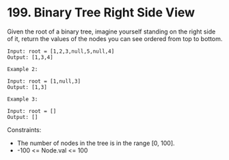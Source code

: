 # 199. Binary Tree Right Side View

Given the root of a binary tree, imagine yourself standing on the right side of it, return the values of the nodes you can see ordered from top to bottom.

```text
Input: root = [1,2,3,null,5,null,4]
Output: [1,3,4]

Example 2:

Input: root = [1,null,3]
Output: [1,3]

Example 3:

Input: root = []
Output: []
```

Constraints:

- The number of nodes in the tree is in the range [0, 100].
- -100 <= Node.val <= 100

